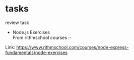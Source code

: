 # tasks
 review task  <br>
 

* Node.js Exercises  <br>
From rithmschool courses :-


 Link:
https://www.rithmschool.com/courses/node-express-fundamentals/node-exercises
 

